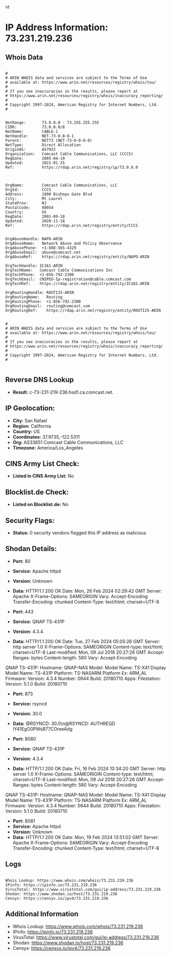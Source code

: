 vt
# IP Address Information: 73.231.219.236

## Whois Data
```

#
# ARIN WHOIS data and services are subject to the Terms of Use
# available at: https://www.arin.net/resources/registry/whois/tou/
#
# If you see inaccuracies in the results, please report at
# https://www.arin.net/resources/registry/whois/inaccuracy_reporting/
#
# Copyright 1997-2024, American Registry for Internet Numbers, Ltd.
#


NetRange:       73.0.0.0 - 73.255.255.255
CIDR:           73.0.0.0/8
NetName:        CABLE-1
NetHandle:      NET-73-0-0-0-1
Parent:         NET73 (NET-73-0-0-0-0)
NetType:        Direct Allocation
OriginAS:       AS7922
Organization:   Comcast Cable Communications, LLC (CCCS)
RegDate:        2005-04-19
Updated:        2021-01-25
Ref:            https://rdap.arin.net/registry/ip/73.0.0.0



OrgName:        Comcast Cable Communications, LLC
OrgId:          CCCS
Address:        1800 Bishops Gate Blvd
City:           Mt Laurel
StateProv:      NJ
PostalCode:     08054
Country:        US
RegDate:        2001-09-18
Updated:        2020-11-18
Ref:            https://rdap.arin.net/registry/entity/CCCS


OrgAbuseHandle: NAPO-ARIN
OrgAbuseName:   Network Abuse and Policy Observance
OrgAbusePhone:  +1-888-565-4329 
OrgAbuseEmail:  abuse@comcast.net
OrgAbuseRef:    https://rdap.arin.net/registry/entity/NAPO-ARIN

OrgTechHandle: IC161-ARIN
OrgTechName:   Comcast Cable Communications Inc
OrgTechPhone:  +1-856-792-2300 
OrgTechEmail:  CNIPEO-Ip-registration@cable.comcast.com
OrgTechRef:    https://rdap.arin.net/registry/entity/IC161-ARIN

OrgRoutingHandle: ROUTI25-ARIN
OrgRoutingName:   Routing
OrgRoutingPhone:  +1-856-792-2300 
OrgRoutingEmail:  routing@comcast.com
OrgRoutingRef:    https://rdap.arin.net/registry/entity/ROUTI25-ARIN


#
# ARIN WHOIS data and services are subject to the Terms of Use
# available at: https://www.arin.net/resources/registry/whois/tou/
#
# If you see inaccuracies in the results, please report at
# https://www.arin.net/resources/registry/whois/inaccuracy_reporting/
#
# Copyright 1997-2024, American Registry for Internet Numbers, Ltd.
#


```
## Reverse DNS Lookup
- **Result:** c-73-231-219-236.hsd1.ca.comcast.net.

## IP Geolocation:
- **City:** San Rafael
- **Region:** California
- **Country:** US
- **Coordinates:** 37.9735,-122.5311
- **Org:** AS33651 Comcast Cable Communications, LLC
- **Timezone:** America/Los_Angeles

## CINS Army List Check:
- **Listed in CINS Army List:** 
No

## Blocklist.de Check:
- **Listed on Blocklist.de:** 
No

## Security Flags:
- **Status:** 0 security vendors flagged this IP address as malicious

## Shodan Details:
- **Port:** 80
- **Service:** Apache httpd
- **Version:** Unknown
- **Data:** HTTP/1.1 200 OK
Date: Mon, 26 Feb 2024 02:29:42 GMT
Server: Apache
X-Frame-Options: SAMEORIGIN
Vary: Accept-Encoding
Transfer-Encoding: chunked
Content-Type: text/html; charset=UTF-8



- **Port:** 443
- **Service:** QNAP TS-431P
- **Version:** 4.3.4
- **Data:** HTTP/1.1 200 OK
Date: Tue, 27 Feb 2024 05:05:26 GMT
Server: http server 1.0
X-Frame-Options: SAMEORIGIN
Content-type: text/html; charset=UTF-8
Last-modified: Mon, 09 Jul 2018 20:27:26 GMT
Accept-Ranges: bytes
Content-length: 580
Vary: Accept-Encoding


QNAP TS-431P:
  Hostname: QNAP-NAS
  Model:
    Model Name: TS-X41
    Display Model Name: TS-431P
    Platform: TS-NASARM
    Platform Ex: ARM_AL
  Firmware:
    Version: 4.3.4
    Number: 0644
    Build: 20180710
  Apps:
    Filestation:
      Version: 5.1.0
      Build: 20180710


- **Port:** 873
- **Service:** rsyncd
- **Version:** 30.0
- **Data:** @RSYNCD: 30.0\n@RSYNCD: AUTHREQD lY41EgO0PWsB77COreeAdg


- **Port:** 8080
- **Service:** QNAP TS-431P
- **Version:** 4.3.4
- **Data:** HTTP/1.1 200 OK
Date: Fri, 16 Feb 2024 10:34:20 GMT
Server: http server 1.0
X-Frame-Options: SAMEORIGIN
Content-type: text/html; charset=UTF-8
Last-modified: Mon, 09 Jul 2018 20:27:26 GMT
Accept-Ranges: bytes
Content-length: 580
Vary: Accept-Encoding


QNAP TS-431P:
  Hostname: QNAP-NAS
  Model:
    Model Name: TS-X41
    Display Model Name: TS-431P
    Platform: TS-NASARM
    Platform Ex: ARM_AL
  Firmware:
    Version: 4.3.4
    Number: 0644
    Build: 20180710
  Apps:
    Filestation:
      Version: 5.1.0
      Build: 20180710


- **Port:** 8081
- **Service:** Apache httpd
- **Version:** Unknown
- **Data:** HTTP/1.1 200 OK
Date: Mon, 19 Feb 2024 13:51:02 GMT
Server: Apache
X-Frame-Options: SAMEORIGIN
Vary: Accept-Encoding
Transfer-Encoding: chunked
Content-Type: text/html; charset=UTF-8



## Logs
```

Whois Lookup: https://www.whois.com/whois/73.231.219.236
IPinfo: https://ipinfo.io/73.231.219.236
VirusTotal: https://www.virustotal.com/gui/ip-address/73.231.219.236
Shodan: https://www.shodan.io/host/73.231.219.236
Censys: https://censys.io/ipv4/73.231.219.236

```
## Additional Information
- Whois Lookup: https://www.whois.com/whois/73.231.219.236
- IPinfo: https://ipinfo.io/73.231.219.236
- VirusTotal: https://www.virustotal.com/gui/ip-address/73.231.219.236
- Shodan: https://www.shodan.io/host/73.231.219.236
- Censys: https://censys.io/ipv4/73.231.219.236

